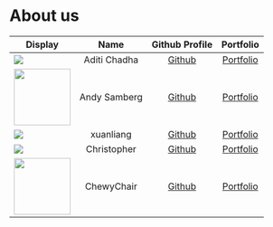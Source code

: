 # About us

Display | Name | Github Profile | Portfolio 
--------|:----:|:--------------:|:---------:
![](https://via.placeholder.com/100.png?text=Photo) | Aditi Chadha | [Github](https://github.com/aditichadha1310) | [Portfolio](team/aditichadha1310.md)
<img src = "https://i.imgur.com/b0PeSXe.png" height = 100> | Andy Samberg | [Github](https://github.com/adricpjw) | [Portfolio](team/adricpjw.md)
![](https://via.placeholder.com/100.png?text=Photo) | xuanliang | [Github](https://github.com/xuanlc113) | [Portfolio](team/johndoe.md)
![](https://via.placeholder.com/100.png?text=Photo) | Christopher | [Github](https://github.com/Poopies99) | [Portfolio](team/poopies99.md)
<img src = "https://c.tenor.com/Z101uYW1gZwAAAAC/sight-anime.gif" height = 100> | ChewyChair | [Github](https://github.com/ChewyChair) | [Portfolio](team/chewychair.md)

